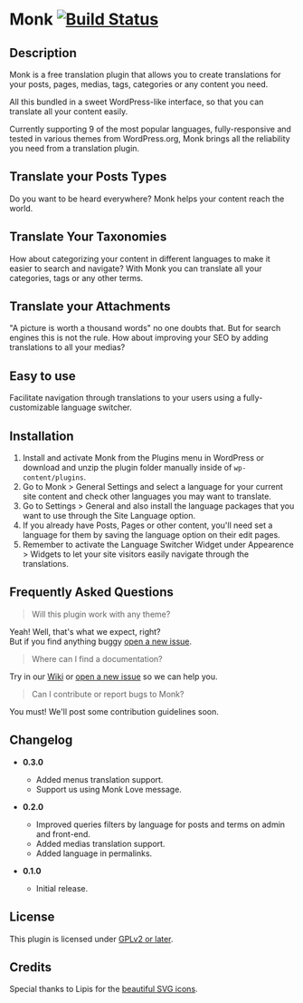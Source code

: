 # Monk [![Build Status](https://travis-ci.org/brenoalvs/monk.svg?branch=master)](https://travis-ci.org/brenoalvs/monk)

## Description

Monk is a free translation plugin that allows you to create translations for your posts, pages, medias, tags, categories or any content you need.

All this bundled in a sweet WordPress-like interface, so that you can translate all your content easily.

Currently supporting 9 of the most popular languages, fully-responsive and tested in various themes from WordPress.org, Monk brings all the reliability you need from a translation plugin.

## Translate your Posts Types

Do you want to be heard everywhere? Monk helps your content reach the world.

## Translate Your Taxonomies

How about categorizing your content in different languages ​​to make it easier to search and navigate? With Monk you can translate all your categories, tags or any other terms.

## Translate your Attachments

"A picture is worth a thousand words" no one doubts that. But for search engines this is not the rule. How about improving your SEO by adding translations to all your medias?

## Easy to use

Facilitate navigation through translations to your users using a fully-customizable language switcher.

## Installation

1. Install and activate Monk from the Plugins menu in WordPress or download and unzip the plugin folder manually inside of `wp-content/plugins`.
2. Go to Monk > General Settings and select a language for your current site content and check other languages you may want to translate.
3. Go to Settings > General and also install the language packages that you want to use through the Site Language option.
4. If you already have Posts, Pages or other content, you'll need set a language for them by saving the language option on their edit pages.
5. Remember to activate the Language Switcher Widget under Appearence > Widgets to let your site visitors easily navigate through the translations.

## Frequently Asked Questions

> Will this plugin work with any theme?

Yeah! Well, that's what we expect, right?<br />
But if you find anything buggy [open a new issue](https://github.com/brenoalvs/monk/issues/new).

> Where can I find a documentation?

Try in our [Wiki](https://github.com/brenoalvs/monk/wiki) or [open a new issue](https://github.com/brenoalvs/monk/issues/new) so we can help you.

> Can I contribute or report bugs to Monk?

You must! We'll post some contribution guidelines soon.

## Changelog

- **0.3.0**
    + Added menus translation support.
    + Support us using Monk Love message.

- **0.2.0**
    + Improved queries filters by language for posts and terms on admin and front-end.
    + Added medias translation support.
    + Added language in permalinks.

- **0.1.0**
    - Initial release.

## License
This plugin is licensed under [GPLv2 or later](http://www.gnu.org/licenses/gpl-2.0.html).

## Credits
Special thanks to Lipis for the [beautiful SVG icons](https://github.com/lipis/flag-icon-css).